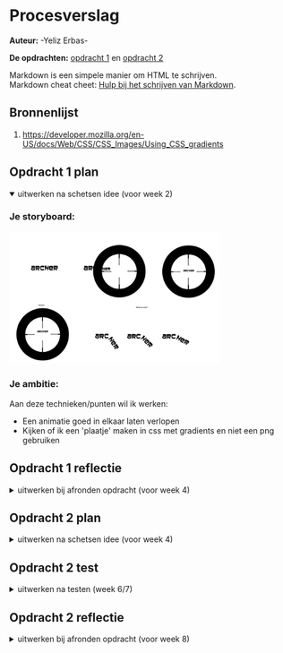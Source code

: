# Procesverslag
**Auteur:** -Yeliz Erbas-

**De opdrachten:** [opdracht 1](opdracht1/index.html) en [opdracht 2](opdracht2/index.html)


Markdown is een simpele manier om HTML te schrijven.  
Markdown cheat cheet: [Hulp bij het schrijven van Markdown](https://github.com/adam-p/markdown-here/wiki/Markdown-Cheatsheet).

## Bronnenlijst
  1. https://developer.mozilla.org/en-US/docs/Web/CSS/CSS_Images/Using_CSS_gradients



## Opdracht 1 plan

<details open>
  <summary>uitwerken na schetsen idee (voor week 2)</summary>


  ### Je storyboard:
  <img src="readme-images/storyboard-archer.png" width="375px" alt="storyboard voor opdracht 1">


  ### Je ambitie: 
  Aan deze technieken/punten wil ik werken:
  - Een animatie goed in elkaar laten verlopen
  - Kijken of ik een 'plaatje' maken in css met gradients en niet een png gebruiken
 
</details>



## Opdracht 1 reflectie

<details>
  <summary>uitwerken bij afronden opdracht (voor week 4)</summary>


  ### Je uitkomst - karakteristiek screenshot(s):
  <img src="readme-images/schieten.png" width="375px" alt="uitomst opdracht 1">
  <img src="readme-images/hangen.png" width="375px" alt="uitomst opdracht 1">

  ### Dit ging goed/Heb ik geleerd: 
  Het was even inkomen in het begin van de opdracht om weer aan de slag te gaan met animatie, maar het is mij gelukt om mijn idee na te kunnen maken. Ik heb wel de storyboard tijdens het maken een beetje aangepast. Het vizier komt namelijk van beneden i.p.v links, dat vond ik wat realistischer. Ik ben erg blij met het eindresultaat. Ik heb best veel geleerd over gradients en hoe je daar mee te werk kunt gaan. Voor deze opdracht was mijn voornaamste doel om gradients beter te begrijpen, en dat is gelukt. Daar ben ik enorm blij mee.

  <img src="readme-images/code-gradient.png" width="375px" alt="top">



  ### Dit was lastig:
  Het maken van de vizier was wat lastiger, maar uiteindelijk is het wel gelukt en daar ben ik super trots op. Ik had er namelijk niet echt eerder wat mee gedaan, maar mijn wiskunde skills hebben mij niet in de steek gelaten, dus is het goed gekomen :) 

  <img src="readme-images/code-driehoek.png" width="375px" alt="lastig">
</details>



## Opdracht 2 plan

<details>
  <summary>uitwerken na schetsen idee (voor week 4)</summary>


  ### Je ontwerp:
  <img src="readme-images/dummy-plaatje.svg" width="375px" alt="ontwerp opdracht 2">


  ### Je ambitie: 
  Aan deze technieken/punten wil ik werken:
  - punt 1
  - punt 2
  - nog een punt
  - ...
</details>



## Opdracht 2 test

<details>
  <summary>uitwerken na testen (week 6/7)</summary>

  Neem minimaal 5 bevindingen op:



  ### Bevinding 1:
  Omschrijving van wat er nog niet orde was (tekst en afbeeding(en)).

  #### oplossing:
  Beschrijving hoe je het hebt hebt opgelost of als het niet gelukt is hoe je het zou oplossen (tekst en afbeeding(en)).



  ### Bevinding 2:
  Omschrijving van wat er nog niet orde was (tekst en afbeeding(en)).

  #### oplossing:
  Beschrijving hoe je het hebt hebt opgelost of als het niet gelukt is hoe je het zou oplossen (tekst en afbeeding(en)).



  ### Bevinding 3:
  ...
</details>



## Opdracht 2 reflectie

<details>
  <summary>uitwerken bij afronden opdracht (voor week 8)</summary>

  ### Je uitkomst - karakteristiek screenshot(s):
  <img src="readme-images/dummy-plaatje.svg" width="375px" alt="uitkomst opdracht 2">


  ### Dit ging goed/Heb ik geleerd: 
  Korte omschrijving met plaatje(s)

  <img src="readme-images/dummy-plaatje.svg" width="375px" alt="top">


  ### Dit was lastig/Is niet gelukt:
  Korte omschrijving met plaatje(s)

  <img src="readme-images/dummy-plaatje.svg" width="375px" alt="bummer">
</details>